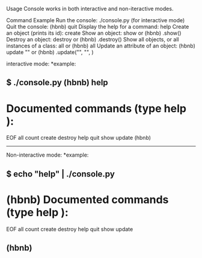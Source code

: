 Usage
Console works in both interactive and non-iteractive modes.

Command	Example
Run the console:	./console.py (for interactive mode)
Quit the console:	(hbnb) quit
Display the help for a command:		help <command>
Create an object (prints its id):	create <class>
Show an object:		 show <class> <id> or (hbnb) <class>.show(<id>)
Destroy an object:	 destroy <class> <id> or (hbnb) <class>.destroy(<id>)
Show all objects, or all instances of a class:	all or (hbnb) all <class>
Update an attribute of an object:	(hbnb) update <class> <id> <attribute name> "<attribute value>" or (hbnb) <class>.update("<id>", "<attribute name>", <attribute value>)

interactive mode:
*example:

$ ./console.py
(hbnb) help
----------------------------------------------------------
Documented commands (type help <topic>):
========================================
EOF  all  count  create  destroy  help  quit  show  update
(hbnb)

---------------------------------------------------------
Non-interactive mode:
*example:

$ echo "help" | ./console.py
---------------------------------------------------------
(hbnb)
Documented commands (type help <topic>):
========================================
EOF  all  count  create  destroy  help  quit  show  update

(hbnb)
-----------------------------------------------------------------------

